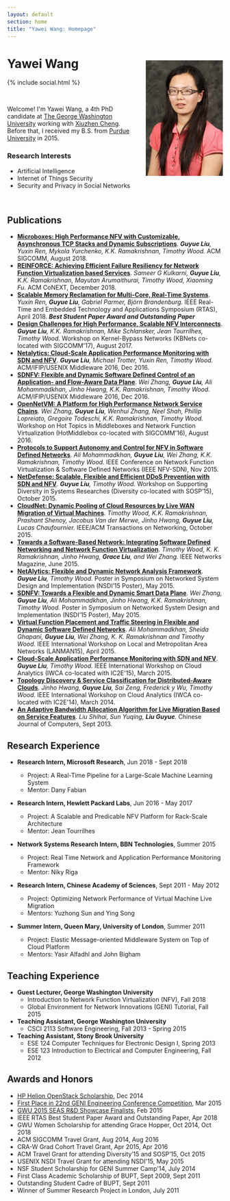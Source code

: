 ```yaml
---
layout: default
section: home
title: "Yawei Wang: Homepage"
---
```

<img src="static/info/profile.jpg" class="img-thumbnail" width="180px" style="float:right; margin-left:30px; margin-top:35px; margin-bottom:10px;">

# Yawei Wang
{% include social.html %}

&nbsp;

Welcome! I'm Yawei Wang, a 4th PhD candidate at [The George Washington University](http://www.gwu.edu/) working with [Xiuzhen Cheng](https://www.seas.gwu.edu/xiuzhen-susan-cheng). Before that, I received my B.S. from [Purdue University](https://www.purdue.edu/) in 2015.

### Research Interests

* Artificial Intelligence
* Internet of Things Security 
* Security and Privacy in Social Networks 

&nbsp;

## Publications
  * **[Microboxes: High Performance NFV with Customizable, Asynchronous TCP Stacks and Dynamic Subscriptions](static/papers/18-SIGCOMM-ubox.pdf)**. *__Guyue Liu__, Yuxin Ren, Mykola Yurchenko, K.K. Ramakrishnan, Timothy Wood.* ACM SIGCOMM, August 2018.
  * **[REINFORCE: Achieving Efficient Failure Resiliency for Network Function Virtualization based Services](static/papers/18-CoNext-reinforce.pdf)**. *Sameer G Kulkarni, __Guyue Liu__, K.K. Ramakrishnan, Mayutan Arumaithurai, Timothy Wood, Xiaoming Fu.* ACM CoNEXT, December 2018. 	
  * **[Scalable Memory Reclamation for Multi-Core, Real-Time Systems](static/papers/18-RTAS-smr.pdf)**. *Yuxin Ren, __Guyue Liu__, Gabriel Parmer, Björn Brandenburg.* IEEE Real-Time and Embedded Technology and Applications Symposium (RTAS), April 2018. *__Best Student Paper Award and Outstanding Paper__*
  * **[Design Challenges for High Performance, Scalable NFV Interconnects](static/papers/17-KBNets-onvm.pdf)**. *__Guyue Liu__, K.K. Ramakrishnan, Mike Schlansker, Jean Tourrilhes, Timothy Wood.* Workshop on Kernel-Bypass Networks (KBNets co-located with SIGCOMM'17), August 2017.
  * **[Netalytics: Cloud-Scale Application Performance Monitoring with SDN and NFV](static/papers/16-Middleware-netalytics.pdf)**. *__Guyue Liu__, Michael Trotter, Yuxin Ren, Timothy Wood.*  ACM/IFIP/USENIX Middleware 2016, Dec 2016.
  * **[SDNFV: Flexible and Dynamic Software Defined Control of an Application- and Flow-Aware Data Plane](static/papers/16-Middleware-sdnfv.pdf)**. *Wei Zhang, **Guyue Liu**, Ali Mohammadkhan, Jinho Hwang, K.K. Ramakrishnan, Timothy Wood.* ACM/IFIP/USENIX Middleware 2016, Dec 2016.
  * **[OpenNetVM: A Platform for High Performance Network Service Chains](static/papers/16-HotMiddlebox-onvm.pdf)**. *Wei Zhang, **Guyue Liu**, Wenhui Zhang, Neel Shah, Phillip Lopreiato, Gregoire Todeschi, K.K. Ramakrishnan, Timothy Wood.* Workshop on Hot Topics in Middleboxes and Network Function Virtualization (HotMiddlebox co-located with SIGCOMM'16), August 2016.
  * **[Protocols to Support Autonomy and Control for NFV in Software Defined Networks](static/papers/15-IEEE-NFVSDN-protocol.pdf)**. *Ali Mohammadkhan, **Guyue Liu**, Wei Zhang, K.K. Ramakrishnan, Timothy Wood.* IEEE Conference on Network Function Virtualization & Software Defined Networks (IEEE NFV-SDN), Nov 2015.
  * **[NetDefense: Scalable, Flexible and Efficient DDoS Prevention with SDN and NFV](static/papers/15-Diversity-netdefense.pdf)**. *__Guyue Liu__, Timothy Wood.* Workshop on Supporting Diversity in Systems Researches (Diversity co-located with SOSP’15), October 2015.
  * **[CloudNet: Dynamic Pooling of Cloud Resources by Live WAN Migration of Virtual Machines](static/papers/15-TRANS-cloudnet.pdf)**. *Timothy Wood, K.K. Ramakrishnan, Prashant Shenoy, Jacobus Van der Merwe, Jinho Hwang, **Guyue Liu**, Lucas Chaufournier.* IEEE/ACM Transactions on Networking, October 2015.
  * **[Towards a Software-Based Network: Integrating Software Defined Networking and Network Function Virtualization](static/papers/15-Network-sdnfv.pdf)**. *Timothy Wood, K. K. Ramakrishnan, Jinho Hwang, **Grace Liu**, and Wei Zhang.* IEEE Networks Magazine, June 2015.
  * **[NetAlytics: Flexible and Dynamic Network Analysis Framework](static/papers/15-NSDI-poster-netalytics.pptx)**. *__Guyue Liu__, Timothy Wood.* Poster in Symposium on Networked System Design and Implementation (NSDI’15 Poster), May 2015.
  * **[SDNFV: Towards a Flexible and Dynamic Smart Data Plane](static/papers/15-NSDI-poster-sdnfv.pptx)**. *Wei Zhang, **Guyue Liu**, Ali Mohammadkhan, Jinho Hwang, K.K. Ramakrishnan, Timothy Wood.* Poster in Symposium on Networked System Design and Implementation (NSDI’15 Poster), May 2015.
  * **[Virtual Function Placement and Traffic Steering in Flexible and Dynamic Software Defined Networks](static/papers/15-LANMAN-placement.pdf)**. *Ali Mohammadkhan, Sheida Ghapani, **Guyue Liu**, Wei Zhang, K. K. Ramakrishnan and Timothy Wood.* IEEE International Workshop on Local and Metropolitan Area Networks (LANMAN15), April 2015.
  * **[Cloud-Scale Application Performance Monitoring with SDN and NFV](static/papers/15-IWCA-netalytics.pdf)**. *__Guyue Liu__, Timothy Wood.* IEEE International Workshop on Cloud Analytics (IWCA co-located with IC2E'15), March 2015.
  * **[Topology Discovery & Service Classification for Distributed-Aware Clouds](static/papers/14-IWCA-topclass.pdf)**. *Jinho Hwang, **Guyue Liu**, Sai Zeng, Frederick y Wu, Timothy Wood.* IEEE International Workshop on Cloud Analytics (IWCA co-located with IC2E'14), March 2014.
  * **[An Adaptive Bandwidth Allocation Algorithm for Live Migration Based on Service Features]()**. *Liu Shihai, Sun Yuqing, **Liu Guyue**.* Chinese Journal of Computers, Sept 2013.

## Research Experience
  * **Research Intern, Microsoft Research**, Jun 2018 - Sept 2018
	* Project: A Real-Time Pipeline for a Large-Scale Machine Learning System
	* Mentor: Dany Fabian

  * **Research Intern, Hewlett Packard Labs**, Jun 2016 - May 2017
	* Project: A Scalable and Predicable NFV Platform for Rack-Scale Architecture
	* Mentor: Jean Tourrilhes

  * **Network Systems Research Intern, BBN Technologies**, Summer 2015
    * Project: Real Time Network and Application Performance Monitoring Framework
    * Mentor: Niky Riga

  * **Research Intern, Chinese Academy of Sciences**, Sept 2011 - May 2012
    * Project: Optimizing Network Performance of Virtual Machine Live Migration
    * Mentors: Yuzhong Sun and Ying Song

  * **Summer Intern, Queen Mary, University of London**, Summer 2011
    * Project: Elastic Message-oriented Middleware System on Top of Cloud Platform
    * Mentors: Yasir Alfadhl and John Bigham

## Teaching Experience
  * **Guest Lecturer, George Washington University**
    * Introduction to Network Function Virtualization (NFV), Fall 2018
    * Global Environment for Network Innovations (GENI) Tutorial, Fall 2015
  * **Teaching Assistant, George Washington University**
    * CSCI 2113 Software Engineering, Fall 2013 - Spring 2015
  * **Teaching Assistant, Stony Brook University**
    * ESE 124 Computer Techniques for Electronic Design I, Spring 2013
    * ESE 123 Introduction to Electrical and Computer Engineering, Fall 2012

## Awards and Honors
  * [HP Helion OpenStack Scholarship](http://community.hpe.com/t5/Grounded-in-the-Cloud/HP-Announces-Winners-of-Women-of-OpenStack-Scholarship-Program/ba-p/6680603#.VoW1hxqANBd), Dec 2014
  * [First Place in 22nd GENI Engineering Conference Competition](http://it.gwu.edu/winners-gec22-student-competition-announced), Mar 2015
  * [GWU 2015 SEAS R&D Showcase Finalists](http://gwtoday.gwu.edu/2015-seas-research-and-development-showcase-spurs-innovation), Feb 2015
  * IEEE RTAS Best Student Paper Award and Outstanding Paper, Apr 2018
  * GWU Women Scholarship for attending Grace Hopper, Oct 2014, Oct 2018
  * ACM SIGCOMM Travel Grant, Aug 2014, Aug 2016
  * CRA-W Grad Cohort Travel Grant, Apr 2015, Apr 2016
  * ACM Travel Grant for attending Diversity’15 and SOSP’15, Oct 2015
  * USENIX NSDI Travel Grant for attending NSDI'15, May 2015
  * NSF Student Scholarship for GENI Summer Camp'14, July 2014
  * First Class Academic Scholarship of BUPT, Sept 2009, Sept 2011
  * Outstanding Student Cadre of BUPT, Sept 2011
  * Winner of Summer Research Project in London, July 2011
